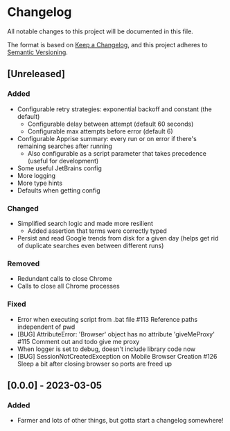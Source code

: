 # Changelog

All notable changes to this project will be documented in this file.

The format is based on [Keep a Changelog](https://keepachangelog.com/en/1.1.0/),
and this project adheres to [Semantic Versioning](https://semver.org/spec/v2.0.0.html).

## [Unreleased]

### Added

- Configurable retry strategies: exponential backoff and constant (the default)
    - Configurable delay between attempt (default 60 seconds)
    - Configurable max attempts before error (default 6)
- Configurable Apprise summary: every run or on error if there's remaining searches after running
    - Also configurable as a script parameter that takes precedence (useful for development)
- Some useful JetBrains config
- More logging
- More type hints
- Defaults when getting config

### Changed

- Simplified search logic and made more resilient
    - Added assertion that terms were correctly typed
- Persist and read Google trends from disk for a given day (helps get rid of duplicate searches even between different
  runs)

### Removed

- Redundant calls to close Chrome
- Calls to close all Chrome processes

### Fixed

- Error when executing script from .bat file #113 Reference paths independent of pwd
- [BUG] AttributeError: 'Browser' object has no attribute 'giveMeProxy' #115 Comment out and todo give me proxy
- When logger is set to debug, doesn't include library code now
- [BUG] SessionNotCreatedException on Mobile Browser Creation #126 Sleep a bit after closing browser so ports are freed
  up

## [0.0.0] - 2023-03-05

### Added

- Farmer and lots of other things, but gotta start a changelog somewhere!